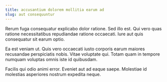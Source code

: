 ```yaml
---
title: accusantium dolorem mollitia earum ad
slug: aut consequuntur
---
```


Rerum fuga consequatur explicabo dolor ratione. Sed illo est. Qui vero quas ratione necessitatibus repudiandae ratione occaecati. Iure aut quis consequatur sit earum optio.

Ea est veniam ut. Quis vero occaecati iusto corporis earum maiores recusandae perspiciatis nobis. Vitae voluptate qui. Totam quam in tempore numquam voluptas omnis iste id quibusdam.

Facilis qui odio animi error. Eveniet aut ad eaque saepe. Molestiae id molestias asperiores nostrum expedita neque.
